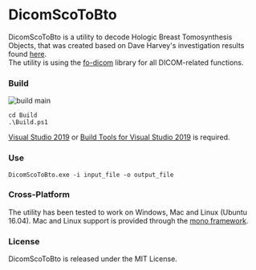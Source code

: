 ﻿# DicomScoToBto
DicomScoToBto is a utility to decode Hologic Breast Tomosynthesis Objects, that was created based on Dave Harvey's investigation results found [here](https://groups.google.com/g/comp.protocols.dicom/c/aMrgjrMtyVc).\
The utility is using the [fo-dicom](https://github.com/fo-dicom/fo-dicom) library for all DICOM-related functions.

### Build
![build main](https://github.com/PantelisGeorgiadis/DicomScoToBto/actions/workflows/build.yml/badge.svg?branch=main)

	cd Build
	.\Build.ps1
[Visual Studio 2019](https://visualstudio.microsoft.com/downloads/) or [Build Tools for Visual Studio 2019](https://visualstudio.microsoft.com/downloads/#build-tools-for-visual-studio-2019) is required.

### Use
	DicomScoToBto.exe -i input_file -o output_file
	
### Cross-Platform
The utility has been tested to work on Windows, Mac and Linux (Ubuntu 16.04). Mac and Linux support is provided through the [mono framework](https://www.mono-project.com).

### License
DicomScoToBto is released under the MIT License.
